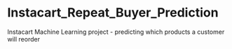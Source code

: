 # Instacart_Repeat_Buyer_Prediction
Instacart Machine Learning project - predicting which products a customer will reorder
